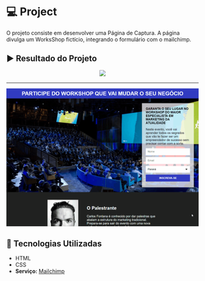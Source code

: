 # :computer: Project
O projeto consiste em desenvolver uma Página de Captura. A página divulga um WorksShop fictício, integrando o formulário com o mailchimp.

## :arrow_forward: Resultado do Projeto
<p align="center">
  <img src="images/Readme1.gif">
</p>

---

<p align="center">
  <img src="images/Readme.gif">
</p>

## :rocket: Tecnologias Utilizadas
* HTML
* CSS
* **Serviço:** [Mailchimp](https://mailchimp.com/)
